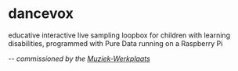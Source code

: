 # dancevox
educative interactive live sampling loopbox for children with learning disabilities, programmed with Pure Data running on a Raspberry Pi

-- *commissioned by the [Muziek-Werkplaats](https://www.muziek-werkplaats.nl/)*
